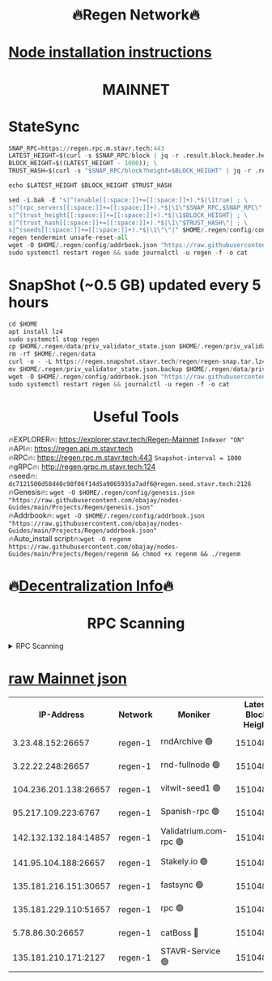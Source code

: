 <h1 align="center"> 🔥Regen Network🔥</h1>

[Node installation instructions](https://github.com/obajay/nodes-Guides/tree/main/Projects/Regen)
=
<h1 align="center"> MAINNET</h1>

# StateSync
```python
SNAP_RPC=https://regen.rpc.m.stavr.tech:443
LATEST_HEIGHT=$(curl -s $SNAP_RPC/block | jq -r .result.block.header.height); \
BLOCK_HEIGHT=$((LATEST_HEIGHT - 1000)); \
TRUST_HASH=$(curl -s "$SNAP_RPC/block?height=$BLOCK_HEIGHT" | jq -r .result.block_id.hash)

echo $LATEST_HEIGHT $BLOCK_HEIGHT $TRUST_HASH

sed -i.bak -E "s|^(enable[[:space:]]+=[[:space:]]+).*$|\1true| ; \
s|^(rpc_servers[[:space:]]+=[[:space:]]+).*$|\1\"$SNAP_RPC,$SNAP_RPC\"| ; \
s|^(trust_height[[:space:]]+=[[:space:]]+).*$|\1$BLOCK_HEIGHT| ; \
s|^(trust_hash[[:space:]]+=[[:space:]]+).*$|\1\"$TRUST_HASH\"| ; \
s|^(seeds[[:space:]]+=[[:space:]]+).*$|\1\"\"|" $HOME/.regen/config/config.toml
regen tendermint unsafe-reset-all
wget -O $HOME/.regen/config/addrbook.json "https://raw.githubusercontent.com/obajay/nodes-Guides/main/Projects/Regen/addrbook.json"
sudo systemctl restart regen && sudo journalctl -u regen -f -o cat
```
# SnapShot (~0.5 GB) updated every 5 hours
```python
cd $HOME
apt install lz4
sudo systemctl stop regen
cp $HOME/.regen/data/priv_validator_state.json $HOME/.regen/priv_validator_state.json.backup
rm -rf $HOME/.regen/data
curl -o - -L https://regen.snapshot.stavr.tech/regen/regen-snap.tar.lz4 | lz4 -c -d - | tar -x -C $HOME/.regen --strip-components 2
mv $HOME/.regen/priv_validator_state.json.backup $HOME/.regen/data/priv_validator_state.json
wget -O $HOME/.regen/config/addrbook.json "https://raw.githubusercontent.com/obajay/nodes-Guides/main/Projects/Regen/addrbook.json"
sudo systemctl restart regen && journalctl -u regen -f -o cat
```

 <h1 align="center"> Useful Tools</h1>

🔥EXPLORER🔥:     https://explorer.stavr.tech/Regen-Mainnet        `Indexer "ON"` \
🔥API🔥:          https://regen.api.m.stavr.tech \
🔥RPC🔥:          https://regen.rpc.m.stavr.tech:443              `Snapshot-interval = 1000` \
🔥gRPC🔥:         http://regen.grpc.m.stavr.tech:124 \
🔥seed🔥:      `dc7121500d58d40c98f06f14d5a9065935a7adf6@regen.seed.stavr.tech:2126` \
🔥Genesis🔥:   `wget -O $HOME/.regen/config/genesis.json "https://raw.githubusercontent.com/obajay/nodes-Guides/main/Projects/Regen/genesis.json"` \
🔥Addrbook🔥:  `wget -O $HOME/.regen/config/addrbook.json "https://raw.githubusercontent.com/obajay/nodes-Guides/main/Projects/Regen/addrbook.json"` \
🔥Auto_install script🔥:`wget -O regenm https://raw.githubusercontent.com/obajay/nodes-Guides/main/Projects/Regen/regenm && chmod +x regenm && ./regenm`

🔥[Decentralization Info](https://github.com/obajay/StateSync-snapshots/tree/main/Projects/Regen/Decentralization)🔥
=
<h1 align="center"> RPC Scanning</h1>

<details>
<summary>RPC Scanning</summary>

<h2 align="center"> We scan nodes in real time every 4 hours. And we provide the final result of RPC endpoints.
We cannot influence the operation of these nodes in any way. </h2>


```python
If Voting Power is higher than 0 --> then the Node is a validator of the network and may be subject to attack and be a potential threat to the chain.
```
```python
We marked such validators with a red symbol
```

</details>

[raw Mainnet json](https://rpc-check.regenm.stavr.tech/regenm/rpc-regenm-result.json)
=


<table><tr><th>IP-Address</th><th>Network</th><th>Moniker</th><th>Latest Block Height</th><th>Earliest Block Height</th><th>Catching Up</th><th>Tx Index</th><th>Voting Power</th><th>Scan Time</th></tr><tr><td>3.23.48.152:26657</td><td>regen-1</td><td>rndArchive 🟢</td><td>15104853</td><td>1</td><td>False</td><td>on</td><td>0</td><td>2024-03-13T14:27:21.920457273UTC</td></tr><tr><td>3.22.22.248:26657</td><td>regen-1</td><td>rnd-fullnode 🟢</td><td>15104852</td><td>4134001</td><td>False</td><td>on</td><td>0</td><td>2024-03-13T14:27:08.989238972UTC</td></tr><tr><td>104.236.201.138:26657</td><td>regen-1</td><td>vitwit-seed1 🟢</td><td>15104838</td><td>8943001</td><td>False</td><td>on</td><td>0</td><td>2024-03-13T14:25:48.147575722UTC</td></tr><tr><td>95.217.109.223:6767</td><td>regen-1</td><td>Spanish-rpc 🟢</td><td>15104863</td><td>10068001</td><td>False</td><td>on</td><td>0</td><td>2024-03-13T14:28:20.717386471UTC</td></tr><tr><td>142.132.132.184:14857</td><td>regen-1</td><td>Validatrium.com-rpc 🟢</td><td>15104864</td><td>11175001</td><td>False</td><td>on</td><td>0</td><td>2024-03-13T14:28:25.043095982UTC</td></tr><tr><td>141.95.104.188:26657</td><td>regen-1</td><td>Stakely.io 🟢</td><td>15104848</td><td>13442501</td><td>False</td><td>on</td><td>0</td><td>2024-03-13T14:26:47.806860976UTC</td></tr><tr><td>135.181.216.151:30657</td><td>regen-1</td><td>fastsync 🟢</td><td>15104856</td><td>14457001</td><td>False</td><td>off</td><td>0</td><td>2024-03-13T14:27:39.367541791UTC</td></tr><tr><td>135.181.229.110:51657</td><td>regen-1</td><td>rpc 🟢</td><td>15104846</td><td>14844001</td><td>False</td><td>on</td><td>0</td><td>2024-03-13T14:26:36.801408158UTC</td></tr><tr><td>5.78.86.30:26657</td><td>regen-1</td><td>catBoss 🔴</td><td>15104875</td><td>14962001</td><td>False</td><td>on</td><td>9026448947</td><td>2024-03-13T14:29:30.874526308UTC</td></tr><tr><td>135.181.210.171:2127</td><td>regen-1</td><td>STAVR-Service 🟢</td><td>15104878</td><td>15104001</td><td>False</td><td>on</td><td>0</td><td>2024-03-13T14:29:45.412193878UTC</td></tr></table>